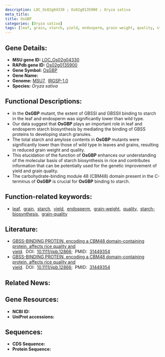 ```yaml
---
description: LOC_Os02g04330 ; Os02g0135900 ; Oryza sativa
meta_title:
title: OsGBP
categories: [Oryza sativa]
tags: [leaf, grain, starch, yield, endosperm, grain weight, quality, starch biosynthesis, grain quality]
---
```


## Gene Details:
- **MSU gene ID:** [LOC_Os02g04330](http://rice.uga.edu/cgi-bin/ORF_infopage.cgi?orf=LOC_Os02g04330)  
- **RAPdb gene ID:** [Os02g0135900](https://rapdb.dna.affrc.go.jp/locus/?name=Os02g0135900)  
- **Gene Symbol:** <u>OsGBP</u>
- **Gene Name:**
- **Genome:**  [MSU7](http://rice.uga.edu/),&nbsp;&nbsp;[IRGSP-1.0](https://rapdb.dna.affrc.go.jp/download/irgsp1.html)
- **Species:** *Oryza sativa*

## Functional Descriptions:
   - In the **OsGBP** mutant, the extent of GBSSI and GBSSII binding to starch in the leaf and endosperm was significantly lower than wild type.
   - Our data suggest that **OsGBP** plays an important role in leaf and endosperm starch biosynthesis by mediating the binding of GBSS proteins to developing starch granules.
   - The total starch and amylose contents in **OsGBP** mutants were significantly lower than those of wild type in leaves and grains, resulting in reduced grain weight and quality.
   - This elucidation of the function of **OsGBP** enhances our understanding of the molecular basis of starch biosynthesis in rice and contributes information that can be potentially used for the genetic improvement of yield and grain quality.
   - The carbohydrate-binding module 48 (CBM48) domain present in the C-terminus of **OsGBP** is crucial for **OsGBP** binding to starch.

## Function-related keywords:
   - [leaf](/tags/leaf/),&nbsp;&nbsp;[grain](/tags/grain/),&nbsp;&nbsp;[starch](/tags/starch/),&nbsp;&nbsp;[yield](/tags/yield/),&nbsp;&nbsp;[endosperm](/tags/endosperm/),&nbsp;&nbsp;[grain-weight](/tags/grain-weight/),&nbsp;&nbsp;[quality](/tags/quality/),&nbsp;&nbsp;[starch-biosynthesis](/tags/starch-biosynthesis/),&nbsp;&nbsp;[grain-quality](/tags/grain-quality/)

## Literature:
   - [GBSS-BINDING PROTEIN, encoding a CBM48 domain-containing protein, affects rice quality and yield](https://www.doi.org/10.1111/jipb.12866).&nbsp;&nbsp;DOI:&nbsp;&nbsp;[10.1111/jipb.12866](https://www.doi.org/10.1111/jipb.12866);&nbsp;&nbsp;PMID:&nbsp;&nbsp;[31449354](https://pubmed.ncbi.nlm.nih.gov/31449354/)
   - [GBSS-BINDING PROTEIN, encoding a CBM48 domain-containing protein, affects rice quality and yield](https://www.doi.org/10.1111/jipb.12866).&nbsp;&nbsp;DOI:&nbsp;&nbsp;[10.1111/jipb.12866](https://www.doi.org/10.1111/jipb.12866);&nbsp;&nbsp;PMID:&nbsp;&nbsp;[31449354](https://pubmed.ncbi.nlm.nih.gov/31449354/)

## Related News:

## Gene Resources:
- **NCBI ID:**  []()
- **UniProt accessions:** [](https://www.uniprot.org/uniprotkb//entry)

## Sequences:
- **CDS Sequence:**
- **Protein Sequence:**
